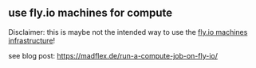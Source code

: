 ## use fly.io machines for compute

Disclaimer: this is maybe not the intended way to use the [fly.io machines infrastructure](https://fly.io/docs/machines/)!

see blog post: https://madflex.de/run-a-compute-job-on-fly-io/
